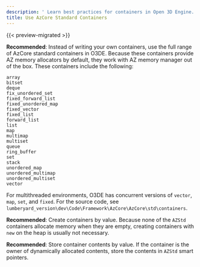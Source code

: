 ```yaml
---
description: ' Learn best practices for containers in Open 3D Engine. '
title: Use AzCore Standard Containers
---
```


{{< preview-migrated >}}

**Recommended**: Instead of writing your own containers, use the full range of AzCore standard containers in O3DE\. Because these containers provide AZ memory allocators by default, they work with AZ memory manager out of the box\. These containers include the following:

```
array
bitset
deque
fix_unordered_set
fixed_forward_list
fixed_unordered_map
fixed_vector
fixed_list
forward_list
list
map
multimap
multiset
queue
ring_buffer
set
stack
unordered_map
unordered_multimap
unordered_multiset
vector
```

For multithreaded environments, O3DE has concurrent versions of `vector`, `map`, `set`, and `fixed`\. For the source code, see `lumberyard_version\dev\Code\Framework\AzCore\AzCore\std\containers`\.

**Recommended**: Create containers by value\. Because none of the `AZStd` containers allocate memory when they are empty, creating containers with `new` on the heap is usually not necessary\.

**Recommended**: Store container contents by value\. If the container is the owner of dynamically allocated contents, store the contents in `AZStd` smart pointers\.
